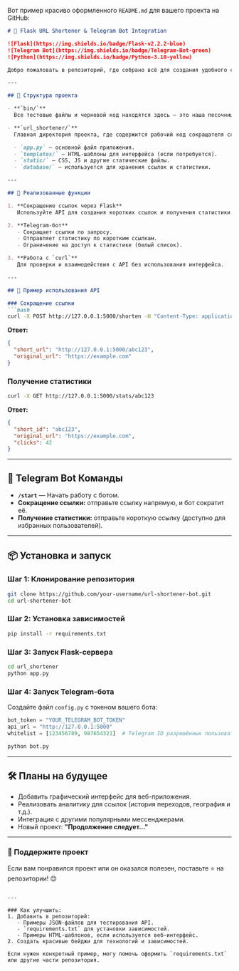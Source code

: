 Вот пример красиво оформленного `README.md` для вашего проекта на GitHub:

```markdown
# 🚀 Flask URL Shortener & Telegram Bot Integration

![Flask](https://img.shields.io/badge/Flask-v2.2.2-blue) 
![Telegram Bot](https://img.shields.io/badge/Telegram-Bot-green)
![Python](https://img.shields.io/badge/Python-3.10-yellow)

Добро пожаловать в репозиторий, где собрано всё для создания удобного сервиса сокращения ссылок с использованием **Flask** и интеграции с Telegram-ботом!  

---

## 📁 Структура проекта

- **`bin/`**  
  Все тестовые файлы и черновой код находятся здесь — это наша песочница.

- **`url_shortener/`**  
  Главная директория проекта, где содержится рабочий код сокращателя ссылок на Flask.

  - `app.py` — основной файл приложения.  
  - `templates/` — HTML-шаблоны для интерфейса (если потребуется).  
  - `static/` — CSS, JS и другие статические файлы.  
  - `database/` — используется для хранения ссылок и статистики.  

---

## 🧩 Реализованные функции

1. **Сокращение ссылок через Flask**  
   Используйте API для создания коротких ссылок и получения статистики.

2. **Telegram-бот**  
   - Сокращает ссылки по запросу.  
   - Отправляет статистику по коротким ссылкам.  
   - Ограничение на доступ к статистике (белый список).

3. **Работа с `curl`**  
   Для проверки и взаимодействия с API без использования интерфейса.

---

## 🔧 Пример использования API

### Сокращение ссылки
```bash
curl -X POST http://127.0.0.1:5000/shorten -H "Content-Type: application/json" -d '{"original_url": "https://example.com"}'
```

**Ответ:**
```json
{
  "short_url": "http://127.0.0.1:5000/abc123",
  "original_url": "https://example.com"
}
```

### Получение статистики
```bash
curl -X GET http://127.0.0.1:5000/stats/abc123
```

**Ответ:**
```json
{
  "short_id": "abc123",
  "original_url": "https://example.com",
  "clicks": 42
}
```

---

## 🤖 Telegram Bot Команды

- **`/start`** — Начать работу с ботом.  
- **Сокращение ссылки:** отправьте ссылку напрямую, и бот сократит её.  
- **Получение статистики:** отправьте короткую ссылку (доступно для избранных пользователей).  

---

## 📦 Установка и запуск

### Шаг 1: Клонирование репозитория
```bash
git clone https://github.com/your-username/url-shortener-bot.git
cd url-shortener-bot
```

### Шаг 2: Установка зависимостей
```bash
pip install -r requirements.txt
```

### Шаг 3: Запуск Flask-сервера
```bash
cd url_shortener
python app.py
```

### Шаг 4: Запуск Telegram-бота
Создайте файл `config.py` с токеном вашего бота:
```python
bot_token = "YOUR_TELEGRAM_BOT_TOKEN"
api_url = "http://127.0.0.1:5000"
whitelist = [123456789, 987654321]  # Telegram ID разрешённых пользователей
```

```bash
python bot.py
```

---

## 🛠️ Планы на будущее

- Добавить графический интерфейс для веб-приложения.  
- Реализовать аналитику для ссылок (история переходов, география и т.д.).  
- Интеграция с другими популярными мессенджерами.  
- Новый проект: **"Продолжение следует..."**

---

### 🌟 Поддержите проект
Если вам понравился проект или он оказался полезен, поставьте ⭐ на репозитории! 😊
```

---

### Как улучшить: 
1. Добавить в репозиторий:
   - Примеры JSON-файлов для тестирования API.
   - `requirements.txt` для установки зависимостей.
   - Примеры HTML-шаблонов, если используется веб-интерфейс.
2. Создать красивые бейджи для технологий и зависимостей.

Если нужен конкретный пример, могу помочь оформить `requirements.txt` или другие части репозитория.
